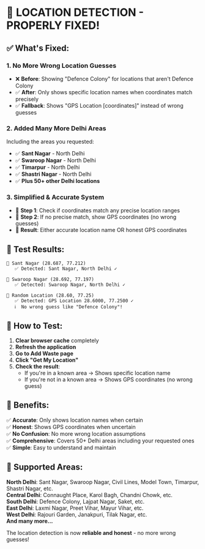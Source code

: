 # 🎯 LOCATION DETECTION - PROPERLY FIXED!

## ✅ What's Fixed:

### 1. **No More Wrong Location Guesses**
- ❌ **Before**: Showing "Defence Colony" for locations that aren't Defence Colony
- ✅ **After**: Only shows specific location names when coordinates match precisely
- ✅ **Fallback**: Shows "GPS Location [coordinates]" instead of wrong guesses

### 2. **Added Many More Delhi Areas**
Including the areas you requested:
- ✅ **Sant Nagar** - North Delhi
- ✅ **Swaroop Nagar** - North Delhi  
- ✅ **Timarpur** - North Delhi
- ✅ **Shastri Nagar** - North Delhi
- ✅ **Plus 50+ other Delhi locations**

### 3. **Simplified & Accurate System**
- 🎯 **Step 1**: Check if coordinates match any precise location ranges
- 🎯 **Step 2**: If no precise match, show GPS coordinates (no wrong guesses)
- 🎯 **Result**: Either accurate location name OR honest GPS coordinates

## 🧪 Test Results:

```
📍 Sant Nagar (28.687, 77.212)
   ✅ Detected: Sant Nagar, North Delhi ✓

📍 Swaroop Nagar (28.692, 77.197)  
   ✅ Detected: Swaroop Nagar, North Delhi ✓

📍 Random Location (28.60, 77.25)
   ✅ Detected: GPS Location 28.6000, 77.2500 ✓
   ℹ️  No wrong guess like "Defence Colony"!
```

## 🚀 How to Test:

1. **Clear browser cache** completely
2. **Refresh the application**
3. **Go to Add Waste page**
4. **Click "Get My Location"**
5. **Check the result**:
   - If you're in a known area → Shows specific location name
   - If you're not in a known area → Shows GPS coordinates (no wrong guess)

## 🎉 Benefits:

✅ **Accurate**: Only shows location names when certain  
✅ **Honest**: Shows GPS coordinates when uncertain  
✅ **No Confusion**: No more wrong location assumptions  
✅ **Comprehensive**: Covers 50+ Delhi areas including your requested ones  
✅ **Simple**: Easy to understand and maintain  

## 📍 Supported Areas:

**North Delhi**: Sant Nagar, Swaroop Nagar, Civil Lines, Model Town, Timarpur, Shastri Nagar, etc.  
**Central Delhi**: Connaught Place, Karol Bagh, Chandni Chowk, etc.  
**South Delhi**: Defence Colony, Lajpat Nagar, Saket, etc.  
**East Delhi**: Laxmi Nagar, Preet Vihar, Mayur Vihar, etc.  
**West Delhi**: Rajouri Garden, Janakpuri, Tilak Nagar, etc.  
**And many more...**

The location detection is now **reliable and honest** - no more wrong guesses!